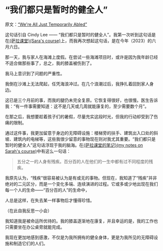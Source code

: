 # “我们都只是暂时的健全人”

原文：[“We're All Just Temporarily Abled”](https://blog.jim-nielsen.com/2023/temporarily-abled/)

这句话引自 Cindy Lee —— “我们都只是暂时的健全人”。我第一次听到这句话是在[{萨拉课堂}(Sara's course)](https://practical-accessibility.today/)上，而我再次想起这句话，是在今年（2023）的六月六日。

那一天，我与家人在海滩上度假。在尝试一些海滩项目时，或许是因为我年龄已经不适合做那些事了，总之，我的膝盖被伤到了。

我马上意识到了问题的严重性。

我倒在沙滩上无法爬起，任凭海浪冲过。在几个浪潮过后，我挣扎着回到家人身边。

这已是三个月前的事，而我的腿仍未完全复原。它恢复得很好，也很慢。医生告诉我：“有一件事需要知道：这不是几天或几周就能康复的，至少需要数个月”。

在那之后，我想要趁着孩子们的暑假，尽量充实这段时光，但我的行动却受到了伤痛的限制。

通过这件事，我更加留意于身边的无障碍设施：楼梯旁的扶手、建筑出入口处的斜坡、建筑内的电梯等，这些我很少留意的事物现在则对我尤其重要。“我们都只是暂时的健全人”这句话浮现于我的脑海。在[{萨拉课堂的笔记}(my notes on Sarah's course)](https://blog.jim-nielsen.com/2023/practical-accessibility/)中有这么一句话：

> 五分之一的人身有残疾。百分百的人在他们的一生中都有过不同程度的残疾。

我原先认为，“残疾”很容易被认为是有或无的事物。但现在，我知道了“残疾”并非绝对的二元区分，而是一个变化多端、连续演进的过程。它或多或少地出现在我们每一个人的生命——“百分百的人”的生命中，

人总是这样，在失去某一样事物后才懂得珍惜。

（在此自我反思一小会）

我知道我是被命运所优待的。我的膝盖逐渐地在康复，并且幸运的是，我的工作也只需要坐在办公桌旁就能完成。

我现在更加地感到感激，不仅是为我所拥有的健全身体，更是为我所见的无障碍设施和制造它们的人们。
